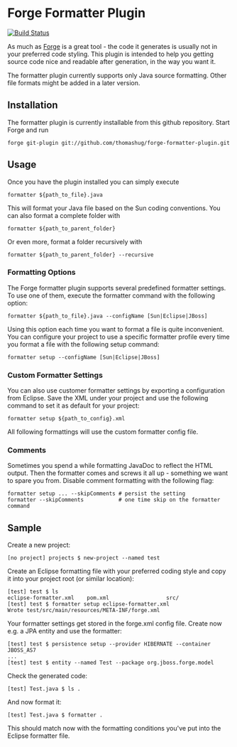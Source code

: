 # Forge Formatter Plugin

[![Build Status](https://buildhive.cloudbees.com/job/thomashug/job/forge-formatter-plugin/badge/icon)](https://buildhive.cloudbees.com/job/thomashug/job/forge-formatter-plugin/)

As much as [Forge](http://forge.github.com) is a great tool - the code it generates is 
usually not in your preferred code styling. This plugin is intended to help you getting 
source code nice and readable after generation, in the way you want it.

The formatter plugin currently supports only Java source formatting. Other file formats might
be added in a later version.

## Installation

The formatter plugin is currently installable from this github repository. Start Forge
and run

    forge git-plugin git://github.com/thomashug/forge-formatter-plugin.git
    
## Usage

Once you have the plugin installed you can simply execute

    formatter ${path_to_file}.java
    
This will format your Java file based on the Sun coding conventions. You can also format
a complete folder with

    formatter ${path_to_parent_folder}
    
Or even more, format a folder recursively with

    formatter ${path_to_parent_folder} --recursive

### Formatting Options

The Forge formatter plugin supports several predefined formatter settings. To
use one of them, execute the formatter command with the following option:

    formatter ${path_to_file}.java --configName [Sun|Eclipse|JBoss]

Using this option each time you want to format a file is quite inconvenient. You can configure
your project to use a specific formatter profile every time you format a file with the
following setup command:

    formatter setup --configName [Sun|Eclipse|JBoss]

### Custom Formatter Settings

You can also use customer formatter settings by exporting a configuration from Eclipse.
Save the XML under your project and use the following command to set it as default for
your project:

    formatter setup ${path_to_config}.xml
    
All following formattings will use the custom formatter config file.

### Comments

Sometimes you spend a while formatting JavaDoc to reflect the HTML output. Then the formatter
comes and screws it all up - something we want to spare you from. Disable comment formatting
with the following flag:

    formatter setup ... --skipComments # persist the setting
    formatter --skipComments           # one time skip on the formatter command

## Sample

Create a new project:

    [no project] projects $ new-project --named test
    
Create an Eclipse formatting file with your preferred coding style and copy it 
into your project root (or similar location):

    [test] test $ ls
    eclipse-formatter.xml    pom.xml                  src/                     
    [test] test $ formatter setup eclipse-formatter.xml
    Wrote test/src/main/resources/META-INF/forge.xml

Your formatter settings get stored in the forge.xml config file.
Create now e.g. a JPA entity and use the formatter:

    [test] test $ persistence setup --provider HIBERNATE --container JBOSS_AS7
    ...
    [test] test $ entity --named Test --package org.jboss.forge.model

Check the generated code:

    [test] Test.java $ ls .
    
And now format it:

    [test] Test.java $ formatter .

This should match now with the formatting conditions you've put into the 
Eclipse formatter file.
